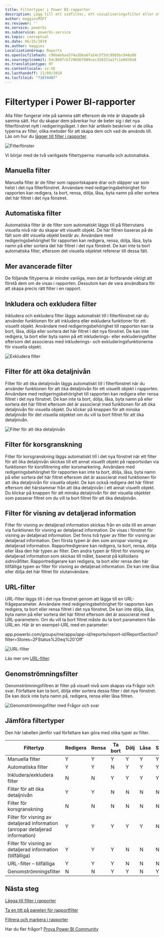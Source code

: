 ```yaml
---
title: Filtertyper i Power BI-rapporter
description: Lägg till ett sidfilter, ett visualiseringsfilter eller ett rapportfilter till en rapport i Power BI
author: maggiesMSFT
ms.reviewer: ''
ms.service: powerbi
ms.subservice: powerbi-service
ms.topic: conceptual
ms.date: 06/25/2019
ms.author: maggies
LocalizationGroup: Reports
ms.openlocfilehash: c96b4ebae574a3b6a6fa54c5f5dc99b5bc948a90
ms.sourcegitcommit: 64c860fcbf2969bf089cec358331a1fc1e0d39a8
ms.translationtype: HT
ms.contentlocale: sv-SE
ms.lasthandoff: 11/09/2019
ms.locfileid: "73874407"
---
```

# <a name="types-of-filters-in-power-bi-reports"></a>Filtertyper i Power BI-rapporter

Alla filter fungerar inte på samma sätt eftersom de inte är skapade på samma sätt. Hur du skapar dem påverkar hur de beter sig i det nya filterfönstret nytt i redigeringsläget. I den här artikeln beskriver vi de olika typerna av filter, olika metoder för att skapa dem och vad de används till. Läs om hur du [lägger till filter i rapporter](power-bi-report-add-filter.md). 

![Filterfönster](media/power-bi-report-filter-types/power-bi-filter-pane.png)

Vi börjar med de två vanligaste filtertyperna: manuella och automatiska.

## <a name="manual-filters"></a>Manuella filter 

Manuella filter är de filter som rapportskapare drar och släpper var som helst i det nya filterfönstret. Användare med redigeringsbehörighet för rapporten kan redigera, ta bort, rensa, dölja, låsa, byta namn på eller sortera det här filtret i det nya fönstret.

## <a name="automatic-filters"></a>Automatiska filter 

Automatiska filter är de filter som automatiskt läggs till på filterrutans visuella nivå när du skapar ett visuellt objekt. De här filtren baseras på de fält som ditt visuella objekt består av. Användare med redigeringsbehörighet för rapporten kan redigera, rensa, dölja, låsa, byta namn på eller sortera det här filtret i det nya fönstret. De kan inte ta bort automatiska filter, eftersom det visuella objektet refererar till dessa fält.

## <a name="more-advanced-filters"></a>Mer avancerade filter

De följande filtyperna är mindre vanliga, men det är fortfarande viktigt att förstå dem om de visas i rapporten. Dessutom kan de vara användbara för att skapa precis rätt filter i en rapport.

## <a name="include-and-exclude-filters"></a>Inkludera och exkludera filter

Inkludera och exkludera filter läggs automatiskt till i filterfönstret när du använder funktionen för att inkludera eller exkludera funktioner för ett visuellt objekt. Användare med redigeringsbehörighet till rapporten kan ta bort, låsa, dölja eller sortera det här filtret i det nya fönstret. De kan inte redigera, ta bort eller byta namn på ett inkluderings- eller exkluderingsfilter eftersom det associeras med inkluderings- och exkluderingsfunktionerna för visuella objekt.

![Exkludera filter](media/power-bi-report-filter-types/power-bi-filters-exclude.png)

## <a name="drill-down-filters"></a>Filter för att öka detaljnivån

Filter för att öka detaljnivån läggs automatiskt till i filterfönstret när du använder funktionen för att öka detaljnivån för ett visuellt objekt i rapporten. Användare med redigeringsbehörighet till rapporten kan redigera eller rensa filtret i det nya fönstret. De kan inte ta bort, dölja, låsa, byta namn på eller sortera det här filtret eftersom det är associerat med funktionen för att öka detaljnivån för visuella objekt. Du klickar på knappen för att minska detaljnivån för det visuella objektet om du vill ta bort filtret för att öka detaljnivån.

![Filter för att öka detaljnivån](media/power-bi-report-filter-types/power-bi-filters-drill-down.png)

## <a name="cross-drill-filters"></a>Filter för korsgranskning

Filter för korsgranskning läggs automatiskt till i det nya fönstret när ett filter för att öka detaljnivån skickas till ett annat visuellt objekt på rapportsidan via funktionen för korsfiltrering eller korsmarkering. Användare med redigeringsbehörighet för rapporten kan inte ta bort, dölja, låsa, byta namn på eller sortera det här filtret eftersom det är associerat med funktionen för att öka detaljnivån för visuella objekt. De kan också redigera det här filtret eftersom det härstammar från att öka detaljnivån i ett annat visuellt objekt. Du klickar på knappen för att minska detaljnivån för det visuella objektet som passerar filtret om du vill ta bort filtret för att öka detaljnivån.

## <a name="drillthrough-filters"></a>Filter för visning av detaljerad information

Filter för visning av detaljerad information skickas från en sida till en annan via funktionen för visning av detaljerad information. De visas i fönstret för visning av detaljerad information. Det finns två typer av filter för visning av detaljerad information. Den första typen är den som anropar visning av detaljerad information. Rapportredigerare kan redigera, ta bort, rensa, dölja eller låsa den här typen av filter. Den andra typen är filtret för visning av detaljerad information som skickas till målet, baserat på källsidans sidnivåfilter. Rapportredigerare kan redigera, ta bort eller rensa den här tillfälliga typen av filter för visning av detaljerad information. De kan inte låsa eller dölja det här filtret för slutanvändare.

## <a name="url-filters"></a>URL-filter

URL-filter läggs till i det nya fönstret genom att lägga till en URL-frågeparameter. Användare med redigeringsbehörighet för rapporten kan redigera, ta bort eller rensa filtret i det nya fönstret. De kan inte dölja, låsa, byta namn på eller sortera det här filtret eftersom det är associerat med URL-parametern. Om du vill ta bort filtret måste du ta bort parametern från URL:en. Här är en exempel-URL med en parameter:

app.powerbi.com/groups/me/apps/*app-id*/reports/*report-id*/ReportSection?filter=Stores~2FStatus%20eq%20'Off'

![URL-filter](media/power-bi-report-filter-types/power-bi-filter-url.png)

Läs mer om [URL-filter](service-url-filters.md).

## <a name="pass-through-filters"></a>Genomströmningsfilter

Genomströmningsfiltren är filter på visuell nivå som skapas via Frågor och svar. Författare kan ta bort, dölja eller sortera dessa filter i det nya fönstret. De kan dock inte byta namn på, redigera, rensa eller låsa filtren.

![Genomströmningsfilter med Frågor och svar](media/power-bi-report-filter-types/power-bi-filters-qna.png)

## <a name="comparing-filter-types"></a>Jämföra filtertyper

Den här tabellen jämför vad författare kan göra med olika typer av filter.

| Filtertyp | Redigera | Rensa | Ta bort | Dölj | Låsa | Sortera | Byt namn |
|----|----|----|----|----|----|----|----|
| Manuella filter | Y | Y | Y | Y | Y | Y | Y |
| Automatiska filter | Y | Y | N | Y | Y | Y | Y |
| Inkludera/exkludera filter | N | N | Y | Y | Y | Y | N |
| Filter för att öka detaljnivån | Y | Y | N | N | N | N | N |
| Filter för korsgranskning | N | N | N | N | N | N | N |
| Filter för visning av detaljerad information (anropar detaljerad information) | Y | Y | Y | Y | Y | N | N |
| Filter för visning av detaljerad information (tillfälliga) | Y | Y | Y | N | N | N | N |
| URL-filter – tillfälliga | Y | Y | Y | N | N | N | N |
| Genomströmningsfilter | N | N | Y | Y | N | Y | N |



## <a name="next-steps"></a>Nästa steg

[Lägga till filter i rapporter](power-bi-report-add-filter.md)

[Ta en titt på panelen för rapportfilter](consumer/end-user-report-filter.md)

[Filtrera och markera i rapporter](power-bi-reports-filters-and-highlighting.md)

Har du fler frågor? [Prova Power BI Community](https://community.powerbi.com/)

